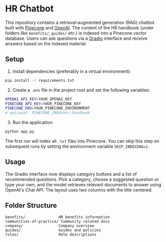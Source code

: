 # HR Chatbot

This repository contains a retrieval‑augmented generation (RAG) chatbot built with
[Pinecone](https://www.pinecone.io/) and [OpenAI](https://openai.com/).
The content of the HR handbook (under folders like `benefits/`, `guides/` etc.)
is indexed into a Pinecone vector database. Users can ask questions via a
[Gradio](https://gradio.app/) interface and receive answers based on the indexed
material.

## Setup

1. Install dependencies (preferably in a virtual environment):

```bash
pip install -r requirements.txt
```

2. Create a `.env` file in the project root and set the following variables:

```bash
OPENAI_API_KEY=YOUR_OPENAI_KEY
PINECONE_API_KEY=YOUR_PINECONE_KEY
PINECONE_ENV=YOUR_PINECONE_ENVIRONMENT
# optional: PINECONE_INDEX=hr-handbook
```

3. Run the application:

```bash
python app.py
```

The first run will index all `.txt` files into Pinecone. You can skip this step
on subsequent runs by setting the environment variable `SKIP_INDEXING=1`.

## Usage

The Gradio interface now displays category buttons and a list of recommended questions.
Pick a category, choose a suggested question or type your own, and the model retrieves
relevant documents to answer using OpenAI's Chat API. The layout uses two columns with the title centered.

## Folder Structure

```
benefits/               HR benefits information
communities-of-practice/ Community related docs
company/                Company overview
guides/                 Guides and policies
roles/                  Role descriptions
```
